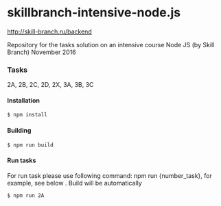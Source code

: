 # skillbranch-intensive-node.js
http://skill-branch.ru/backend

Repository for the tasks solution on an intensive course Node JS (by Skill Branch) November 2016

### Tasks

 2A, 2B, 2C, 2D, 2X, 3A, 3B, 3C

#### Installation

```sh
$ npm install
```

#### Building

```sh
$ npm run build
```

#### Run tasks
For run task please use following command: npm run {number_task}, for example, see below . Build will be automatically
```sh
$ npm run 2A
```
